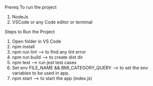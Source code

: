 Prereq To run the project
1. NodeJs
2. VSCode or any Code editor or terminal

Steps to Run the Project
1. Open folder in VS Code
2. npm install
3. npm run lint --> to find any lint error
4. npm run build --> to create dist dir
5. npm test --> run jest test cases
6. Set env FILE_NAME && BMI_CATEGORY_QUERY --> to set the env variables to be used in app.
7. npm start --> to start the app (index.js)



